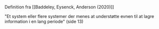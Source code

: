 Definition fra [[Baddeley, Eysenck, Anderson (2020)]]  

"Et system eller flere systemer der menes at understøtte evnen til at lagre information i en lang periode" (side 13)

